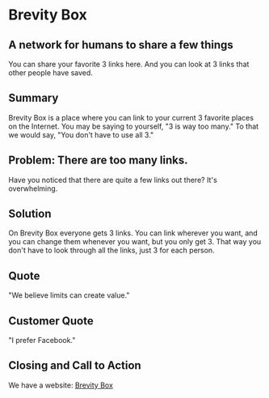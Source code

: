 # Brevity Box

## A network for humans to share a few things
You can share your favorite 3 links here. And you can look at 3 links that other people
have saved.

## Summary
Brevity Box is a place where you can link to your current 3 favorite places on the
Internet. You may be saying to yourself, "3 is way too many." To that we would say,
"You don't have to use all 3."

## Problem: There are too many links.
Have you noticed that there are quite a few links out there? It's overwhelming.

## Solution
On Brevity Box everyone gets 3 links. You can link wherever you want, and you can change
them whenever you want, but you only get 3. That way you don't have to look through
all the links, just 3 for each person.

## Quote
"We believe limits can create value."

## Customer Quote
"I prefer Facebook."

## Closing and Call to Action
We have a website: [Brevity Box](http://brevitybox.com)

